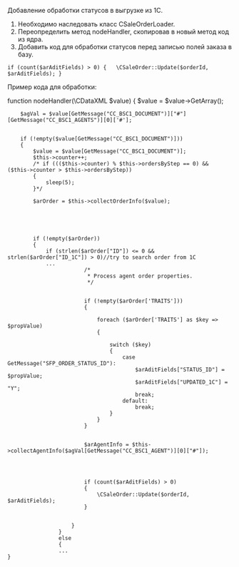 Добавление обработки статусов в выгрузке из 1С.

1. Необходимо наследовать класс CSaleOrderLoader.
2. Переопределить метод nodeHandler, скопировав в новый метод код из ядра.
3. Добавить код  для обработки статусов перед записью полей заказа в базу.

` if (count($arAditFields) > 0) {   \CSaleOrder::Update($orderId, $arAditFields); } `

Пример кода для обработки:

function nodeHandler(\CDataXML $value)
	{
		$value = $value->GetArray();

		$agVal = $value[GetMessage("CC_BSC1_DOCUMENT")]["#"][GetMessage("CC_BSC1_AGENTS")][0]['#'];


		if (!empty($value[GetMessage("CC_BSC1_DOCUMENT")]))
		{
			$value = $value[GetMessage("CC_BSC1_DOCUMENT")];
			$this->counter++;
			/* if ((($this->counter) % $this->ordersByStep == 0) && ($this->counter > $this->ordersByStep))
			{
				sleep(5);
			}*/

			$arOrder = $this->collectOrderInfo($value);





			if (!empty($arOrder))
			{
				if (strlen($arOrder["ID"]) <= 0 && strlen($arOrder["ID_1C"]) > 0)//try to search order from 1C
				...
							/*
							 * Process agent order properties.
							 */


							if (!empty($arOrder['TRAITS']))
							{

								foreach ($arOrder['TRAITS'] as $key => $propValue)
								{

									switch ($key)
									{
										case GetMessage("SFP_ORDER_STATUS_ID"):
											$arAditFields["STATUS_ID"] = $propValue;
											$arAditFields["UPDATED_1C"] = "Y";
											break;
										default:
											break;
									}
								}
							}


							$arAgentInfo = $this->collectAgentInfo($agVal[GetMessage("CC_BSC1_AGENT")][0]["#"]);




							if (count($arAditFields) > 0)
							{
								\CSaleOrder::Update($orderId, $arAditFields);
							}


						}
					}
					else
					{
					...
	}